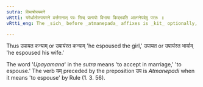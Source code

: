 ```yaml
---
sutra: विभाषोपयमने
vRtti: यमेर्धातोरुपयमने वर्त्तमानात् परः सिच् प्रत्ययो विभाषा किद्भवति आत्मनेपदेषु परतः ॥
vRtti_eng: The _sich_ before _atmanepada_ affixes is _kit_ optionally, when _yam_ means 'to espouse.'

---
```

Thus उपायत कन्याम् or उपायंस्त कन्याम् 'he espoused the girl,' उपायत or उपायंस्त भार्याम् 'he espoused his wife.'

The word '_Upayamana_' in the _sutra_ means 'to accept in marriage,' 'to espouse.' The verb यम् preceded by the preposition उप is _Atmanepadi_ when it means 'to espouse' by Rule (1. 3. 56).